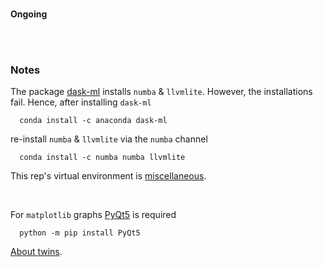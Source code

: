 
<br>

**Ongoing**

<br>
<br>

### Notes

The package [dask-ml](https://ml.dask.org) installs ``numba`` & ``llvmlite``.  However, the installations fail.  Hence, after installing ``dask-ml``

````shell
  conda install -c anaconda dask-ml
````

re-install ``numba`` & ``llvmlite`` via the ``numba`` channel

````shell
  conda install -c numba numba llvmlite
````

This rep's virtual environment is [miscellaneous](https://github.com/briefings/energy#development-notes).

<br>

For ``matplotlib`` graphs [PyQt5](https://pypi.org/project/PyQt5/) is required

````shell
  python -m pip install PyQt5 
````

[About twins](https://matplotlib.org/stable/gallery/subplots_axes_and_figures/two_scales.html).

<br>
<br>

<br>
<br>

<br>
<br>

<br>
<br>